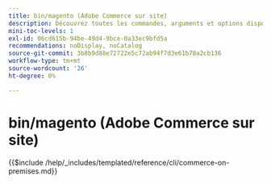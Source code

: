 ```yaml
---
title: bin/magento (Adobe Commerce sur site)
description: Découvrez toutes les commandes, arguments et options disponibles pour l’outil de ligne de commande Adobe Commerce bin/magento.
mini-toc-levels: 1
exl-id: 06cd615b-94be-49d4-9bce-0a33ec9bfd5a
recommendations: noDisplay, noCatalog
source-git-commit: 3b8b9d88e72722e5c72ab94f7d3e61b78a2cb136
workflow-type: tm+mt
source-wordcount: '26'
ht-degree: 0%

---
```


# bin/magento (Adobe Commerce sur site)

{{$include /help/_includes/templated/reference/cli/commerce-on-premises.md}}
